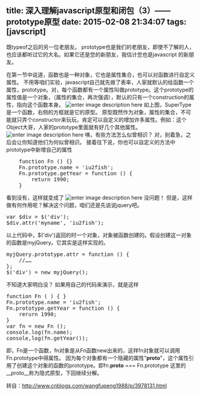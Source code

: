 title: 深入理解javascript原型和闭包（3）——prototype原型
date: 2015-02-08 21:34:07
tags: [javscript]
---
既typeof之后的另一位老朋友。
prototype也是我们的老朋友，即使不了解的人，也应该都听过它的大名。如果它还是您的新朋友，我估计您也是javascript 的新朋友。

在第一节中说道，函数也是一种对象，它也是属性集合，也可以对函数进行自定义属性。
不用等咱们实验，javascript自己就先做了表率，人家就默认的给函数一个属性，prototype。对，每个函数都有一个属性叫做prototype。这个prototype的属性值是一个对象，（属性的集合，再次强调），默认的只有一个construction的属性，指向这个函数本身。<!--more-->
![enter image description here](http://images.cnitblog.com/blog/138012/201409/172121182841896.png)
如上图，SuperType是一个函数，右侧的方框就是它的原型。
原型既然作为对象，属性的集合，不可能就只弄个constructor来玩玩，肯定可以自定义的增加许多属性。例如：这个Object大哥，人家的prototype里面就有好几个其他属性。
![enter image description here](http://images.cnitblog.com/blog/138012/201409/172130097842386.png)
咦，有些方法怎么似曾相识？
对，别着急，之后会让你知道他们为何似曾相识。
接着往下说，你也可以自定义的方法中prototype中新增自己的属性
<pre>
	function Fn () {}
	Fn.prototype.name = 'iu2fish';
	Fn.prototype.getYear = function () {
		return 1990;
	}
</pre>
看到没有，这样就变成了
![enter image description here](http://images.cnitblog.com/blog/138012/201409/172138591437263.png)
没问题！
但是，这样做有何作用呢？解决这个问题，咱们还是先说说jquery吧。
<pre>
var $div = $('div');
$div.attr('myname', 'iu2fish');
</pre>
以上代码中，$('div')返回的时一个对象，对象被函数创建的。假设创建这一对象的函数是myjQuery。它其实是这样实现的。
<pre>
myjQuery.prototype.attr = function () {
	//……
};
$('div') = new myjQuery();
</pre>
不知道大家明白没？
如果用自己的代码来演示，就是这样
<pre>
function Fn ( ) { }
Fn.prototype.name = 'iu2fish';
Fn.prototype.getYear = function () {
	rerurn 1990;
} 
var fn = new Fn ();
console.log(fn.name);
console,log(fn.getYear());
</pre>
即，Fn是一个函数，fn对象是从Fn函数new出来的，这样fn对象就可以调用Fn.prototype中得属性。
因为每个对象都有一个隐藏的属性"__proto__"，这个属性引用了创建这个对象的函数的prototype。即fn.__proto__ === Fn.prototype 这里的__proto__称为隐式原型，下回继续分解。

转自：http://www.cnblogs.com/wangfupeng1988/p/3978131.html
